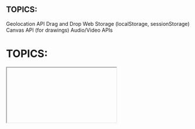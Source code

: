 ## TOPICS:
Geolocation API
Drag and Drop
Web Storage (localStorage, sessionStorage)
Canvas API (for drawings)
Audio/Video APIs


# TOPICS: 
<iframe>
<embed>
<object>
